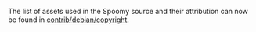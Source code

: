 The list of assets used in the Spoomy source and their attribution can now be found in [contrib/debian/copyright](../contrib/debian/copyright).
